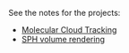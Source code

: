See the notes for the projects:

* [Molecular Cloud Tracking](./molecular-cloud-tracking/notes.md)
* [SPH volume rendering](./sph-vr/notes.md)
